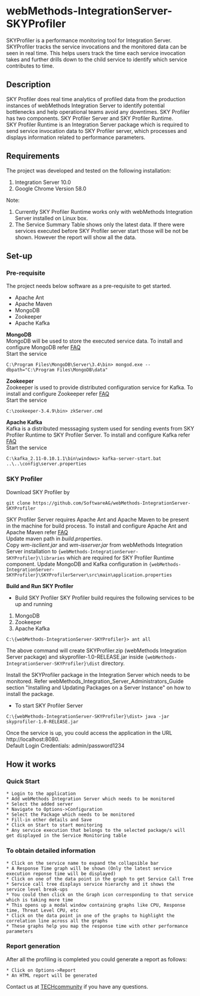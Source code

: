 # webMethods-IntegrationServer-SKYProfiler
SKYProfiler is a performance monitoring tool for Integration Server. SKYProfiler tracks the service invocations and the monitored data can be seen in real time. This helps users track the time each service invocation takes and further drills down to the child service to identify which service contributes to time.

## Description
SKY Profiler does real time analytics of profiled data from the production instances of webMethods Integration Server to identify potential bottlenecks and help operational teams avoid any downtimes.
SKY Profiler has two components. SKY Profiler Server and SKY Profiler Runtime.  
SKY Profiler Runtime is an Integration Server package which is required to send service invocation data to SKY Profiler server, which processes and displays information related to performance parameters.

## Requirements

The project was developed and tested on the following installation:

1. Integration Server 10.0  
2. Google Chrome Version 58.0
  
Note:    
 1. Currently SKY Profiler Runtime works only with webMethods Integration Server installed on Linux box.   
 2. The Service Summary Table shows only the latest data. If there were services executed before SKY Profiler server start those will be not be shown. However the report will show all the data.

## Set-up

### Pre-requisite

The project needs below software as a pre-requisite to get started. 
* Apache Ant
* Apache Maven
* MongoDB
* Zookeeper
* Apache Kafka

**MongoDB**  
MongoDB will be used to store the executed service data. To install and configure MongoDB refer [FAQ](https://github.com/SoftwareAG/webMethods-IntegrationServer-SKYProfiler/doc/FAQ.txt)  
Start the service  
```
C:\Program Files\MongoDB\Server\3.4\bin> mongod.exe --dbpath="C:\Program Files\MongoDB\data"
```

**Zookeeper**  
Zookeeper is used to provide distributed configuration service for Kafka. To install and configure Zookeeper refer [FAQ](https://github.com/SoftwareAG/webMethods-IntegrationServer-SKYProfiler/doc/FAQ.txt)  
Start the service  
```
C:\zookeeper-3.4.9\bin> zkServer.cmd
```

**Apache Kafka**  
Kafka is a distributed messsaging system used for sending events from SKY Profiler Runtime to SKY Profiler Server. To install and configure Kafka refer [FAQ](https://github.com/SoftwareAG/webMethods-IntegrationServer-SKYProfiler/doc/FAQ.txt)  
Start the service
```
C:\kafka_2.11-0.10.1.1\bin\windows> kafka-server-start.bat ..\..\config\server.properties
```

### SKY Profiler
Download SKY Profiler by
```
git clone https://github.com/SoftwareAG/webMethods-IntegrationServer-SKYProfiler
```
 
SKY Profiler Server requires Apache Ant and Apache Maven to be present in the machine for build process. To install and configure Apache Ant and Apache Maven refer [FAQ](https://github.com/SoftwareAG/webMethods-IntegrationServer-SKYProfiler/doc/FAQ.txt)  
Update maven path in _build.properties_.  
Copy _wm-isclient.jar_ and _wm-isserver.jar_ from webMethods Integration Server installation to ```{webMethods-IntegrationServer-SKYProfiler}\libraries``` which are required for SKY Profiler Runtime component.
Update MongoDB and Kafka configuration in ```{webMethods-IntegrationServer-SKYProfiler}\SKYProfilerServer\src\main\application.properties```  

**Build and Run SKY Profiler** 

* Build SKY Profiler
SKY Profiler build requires the following services to be up and running
1. MongoDB
2. Zookeeper
3. Apache Kafka

```
C:\{webMethods-IntegrationServer-SKYProfiler}> ant all
```

The above command will create SKYProfiler.zip (webMethods Integration Server package) and skyprofiler-1.0-RELEASE.jar inside ```{webMethods-IntegrationServer-SKYProfiler}\dist``` directory. 

Install the SKYProfiler package in the Integration Server which needs to be monitored. Refer webMethods_Integration_Server_Administrators_Guide section "Installing and Updating Packages on a Server Instance" on how to install the package.  

* To start SKY Profiler Server
```
C:\{webMethods-IntegrationServer-SKYProfiler}\dist> java -jar skyprofiler-1.0-RELEASE.jar
```
Once the service is up, you could access the application in the URL http://localhost:8080.  
Default Login Credentials: admin/password1234

## How it works

### Quick Start
	* Login to the application
	* Add webMethods Integration Server which needs to be monitored
	* Select the added server
	* Navigate to Options->Configuration
	* Select the Package which needs to be monitored
	* Fill-in other details and Save
	* Click on Start to start monitoring
	* Any service execution that belongs to the selected package/s will get displayed in the Service Monitoring table
		
### To obtain detailed information
	* Click on the service name to expand the collapsible bar
	* A Response Time graph will be shown (Only the latest service execution reponse time will be displayed)
	* Click on one of the data point in the graph to get Service Call Tree
	* Service call tree displays service hierarchy and it shows the service level break-ups
	* You could then click on the Graph icon corresponding to that service which is taking more time
	* This opens up a modal window containing graphs like CPU, Response time, Threat Level CPU, etc
	* Click on the data point in one of the graphs to highlight the correlation line across all the graphs
	* These graphs help you map the response time with other performance parameters
		
### Report generation
After all the profiling is completed you could generate a report as follows:

	* Click on Options->Report
	* An HTML report will be generated
	
Contact us at [TECHcommunity](mailto:technologycommunity@softwareag.com?subject=Github/SoftwareAG) if you have any questions.
